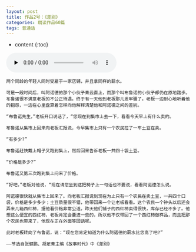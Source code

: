 ```yaml
---
layout: post
title: 作品2号：《差别》
categories: 朗读作品60篇
tags: 普通话
---
```


* content
{:toc}



<audio id="audio" controls="" preload="none">
<source id="m4a" src="https://www.conceptenglish.cn/x/PTH60/02差别.m4a">
</audio>



```
两个同龄的年轻人同时受雇于一家店铺，并且拿同样的薪水。

可是一段时间后，叫阿诺德的那个小伙子青云直上，而那个叫布鲁诺的小伙子却仍在原地踏步。布鲁诺很不满意老板的不公正待遇。终于有一天他到老板那儿发牢骚了。老板一边耐心地听着他的抱怨，一边在心里盘算着怎样向他解释清楚他和阿诺德之间的差别。

“布鲁诺先生，”老板开口说话了，“您现在到集市上去一下，看看今天早上有什么卖的。

布鲁诺从集市上回来向老板汇报说，今早集市上只有一个农民拉了一车土豆在卖。

“有多少?”

布鲁诺赶快戴上帽子又跑到集上，然后回来告诉老板一共四十袋土豆。

“价格是多少?”

布鲁诺又第三次跑到集上问来了价格。

“好吧，”老板对他说，“现在请您坐到这把椅子上一句话也不要说，看看阿诺德怎么说。

阿诺德很快就从集市上回来了。向老板汇报说到现在为止只有一个农民在卖土豆，一共四十口袋，价格是多少多少；土豆质量很不错，他带回来一个让老板看看。这个农民一个钟头以后还会弄来几箱西红柿，据他看价格非常公道。昨天他们铺子的西红柿卖得很快，库存已经不多了。他想这么便宜的西红柿，老板肯定会要进一些的，所以他不仅带回了一个西红柿做样品，而且把那个农民也带来了，他现在正在外面等回话呢。

此时老板转向了布鲁诺，说：“现在您肯定知道为什么阿诺德的薪水比您高了吧?”

——节选自张健鹏、胡足青主编《故事时代》中《差别》

```
